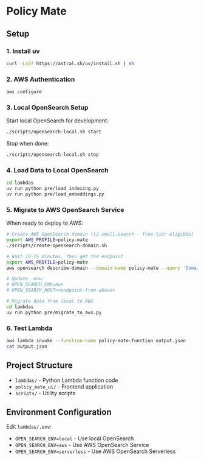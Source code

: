# Policy Mate

## Setup

### 1. Install uv

```bash
curl -LsSf https://astral.sh/uv/install.sh | sh
```

### 2. AWS Authentication

```bash
aws configure
```

### 3. Local OpenSearch Setup

Start local OpenSearch for development:

```bash
./scripts/opensearch-local.sh start
```

Stop when done:

```bash
./scripts/opensearch-local.sh stop
```

### 4. Load Data to Local OpenSearch

```bash
cd lambdas
uv run python pre/load_indexing.py
uv run python pre/load_embeddings.py
```

### 5. Migrate to AWS OpenSearch Service

When ready to deploy to AWS:

```bash
# Create AWS OpenSearch domain (t2.small.search - free tier eligible)
export AWS_PROFILE=policy-mate
./scripts/create-opensearch-domain.sh

# Wait 10-15 minutes, then get the endpoint
export AWS_PROFILE=policy-mate
aws opensearch describe-domain --domain-name policy-mate --query 'DomainStatus.Endpoint' --output text

# Update .env:
# OPEN_SEARCH_ENV=aws
# OPEN_SEARCH_HOST=<endpoint-from-above>

# Migrate data from local to AWS
cd lambdas
uv run python pre/migrate_to_aws.py
```

### 6. Test Lambda

```bash
aws lambda invoke --function-name policy-mate-function output.json
cat output.json
```

## Project Structure

- `lambdas/` - Python Lambda function code
- `policy_mate_ui/` - Frontend application
- `scripts/` - Utility scripts

## Environment Configuration

Edit `lambdas/.env`:
- `OPEN_SEARCH_ENV=local` - Use local OpenSearch
- `OPEN_SEARCH_ENV=aws` - Use AWS OpenSearch Service
- `OPEN_SEARCH_ENV=serverless` - Use AWS OpenSearch Serverless
